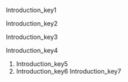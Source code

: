 Introduction_key1


Introduction_key2


Introduction_key3


Introduction_key4


1. Introduction_key5
2. Introduction_key6
Introduction_key7
